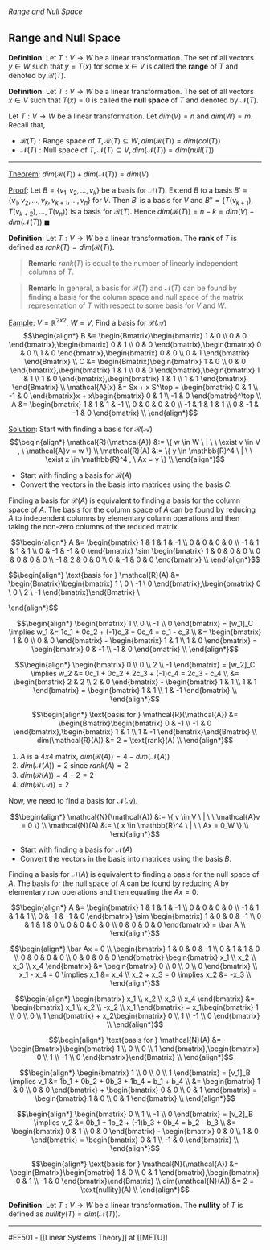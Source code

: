 ###### Range and Null Space ######
## Range and Null Space ##

**Definition**: Let $T:V \rightarrow W$ be a linear transformation. The set of all vectors $y \in W$ such that $y = T(x)$ for some $x \in V$ is called the **range** of $T$ and denoted by $\mathcal{R}(T)$.

**Definition**: Let $T:V \rightarrow W$ be a linear transformation. The set of all vectors $x \in V$ such that $T(x) = 0$ is called the **null space** of $T$ and denoted by $\mathcal{N}(T)$.

Let $T:V \rightarrow W$ be a linear transformation. Let $dim(V) = n$ and $dim(W) = m$. Recall that,  

- $\mathcal{R}(T): \text{Range space of } T, \mathcal{R}(T) \subseteq W, dim(\mathcal{R}(T)) = dim(col(T))$
- $\mathcal{N}(T): \text{Null space of } T, \mathcal{N}(T) \subseteq V, dim(\mathcal{N}(T)) = dim(null(T))$

------------------------------------------------------------------------------------------
<ins>Theorem</ins>: $dim(\mathcal{R}(T)) + dim(\mathcal{N}(T)) = dim(V)$  

<ins>Proof</ins>: Let $B = \{v_1, v_2, \dots, v_k\}$ be a basis for $\mathcal{N}(T)$. Extend $B$ to a basis $B' = \{v_1, v_2, \dots, v_k, v_{k+1}, \dots, v_n\}$ for $V$. Then $B'$ is a basis for $V$ and $B'' = \{T(v_{k+1}), T(v_{k+2}), \dots, T(v_n)\}$ is a basis for $\mathcal{R}(T)$. Hence $dim(\mathcal{R}(T)) = n - k = dim(V) - dim(\mathcal{N}(T))$ $\blacksquare$


**Definition**: Let $T:V \rightarrow W$ be a linear transformation. The **rank** of $T$ is defined as $rank(T) = dim(\mathcal{R}(T))$.

> **Remark**: $rank(T)$ is equal to the number of linearly independent columns of $T$.  

> **Remark**: In general, a basis for $\mathcal{R}(T)$ and $\mathcal{N}(T)$  can be found by finding a basis for the column space and null space of the matrix representation of $T$ with respect to some basis for $V$ and $W$.

<ins>Eample</ins>: $V = \mathbb{R}^{2x2}$, $W = V$, Find a basis for $\mathcal{R}(\mathcal{A})$  
$$\begin{align*}
B &= \begin{Bmatrix}\begin{bmatrix} 1 & 0 \\ 0 & 0 \end{bmatrix},\begin{bmatrix} 0 & 1 \\ 0 & 0 \end{bmatrix},\begin{bmatrix} 0 & 0 \\ 1 & 0 \end{bmatrix},\begin{bmatrix} 0 & 0 \\ 0 & 1 \end{bmatrix} \end{Bmatrix} \\
C &= \begin{Bmatrix}\begin{bmatrix} 1 & 0 \\ 0 & 0 \end{bmatrix},\begin{bmatrix} 1 & 1 \\ 0 & 0 \end{bmatrix},\begin{bmatrix} 1 & 1 \\ 1 & 0 \end{bmatrix},\begin{bmatrix} 1 & 1 \\ 1 & 1 \end{bmatrix} \end{Bmatrix} \\
\mathcal{A}(x) &= Sx + x S^\top = \begin{bmatrix} 0 & 1 \\ -1 & 0 \end{bmatrix}x + x\begin{bmatrix} 0 & 1 \\ -1 & 0 \end{bmatrix}^\top \\
A &= \begin{bmatrix} 1 & 1 & 1 & -1 \\ 0 & 0 & 0 & 0 \\ -1 & 1 & 1 & 1 \\ 0 & -1 & -1 & 0 \end{bmatrix} \\ 
\end{align*}$$

<ins>Solution</ins>: Start with finding a basis for $\mathcal{R}(\mathcal{A})$  
$$\begin{align*}
\mathcal{R}(\mathcal{A}) &:= \{ w \in W  \ |  \  \ \exist v \in V , \ \mathcal{A}v = w \} \\
\mathcal{R}(A) &:= \{ y \in \mathbb{R}^4  \ | \  \ \exist x \in \mathbb{R}^4 , \ Ax = y \} \\
\end{align*}$$

- Start with finding a basis for $\mathcal{R}(A)$
- Convert the vectors in the basis into matrices using the basis $C$.

Finding a basis for $\mathcal{R}(A)$ is equivalent to finding a basis for the column space of $A$. The basis for the column space of $A$ can be found by reducing $A$ to independent columns by elementary column operations and then taking the non-zero columns of the reduced matrix.

$$\begin{align*}  
A &= \begin{bmatrix} 1 & 1 & 1 & -1 \\ 0 & 0 & 0 & 0 \\ -1 & 1 & 1 & 1 \\ 0 & -1 & -1 & 0 \end{bmatrix} \sim \begin{bmatrix} 1 & 0 & 0 & 0 \\ 0 & 0 & 0 & 0 \\ -1 & 2 & 0 & 0 \\ 0 & -1 & 0 & 0 \end{bmatrix} \\
\end{align*}$$

$$\begin{align*}
\text{basis for  } \mathcal{R}(A) &= \begin{Bmatrix}\begin{bmatrix} 1 \\ 0 \\ -1 \\ 0 \end{bmatrix},\begin{bmatrix} 0 \\ 0 \\ 2 \\ -1 \end{bmatrix}\end{Bmatrix} \\

\end{align*}$$

$$\begin{align*}
\begin{bmatrix} 1 \\ 0 \\ -1 \\ 0 \end{bmatrix} = [w_1]_C \implies w_1 &= 1c_1 + 0c_2 + (-1)c_3 + 0c_4 = c_1 - c_3 \\
 &= \begin{bmatrix} 1 & 0 \\ 0 & 0 \end{bmatrix} - \begin{bmatrix} 1 & 1 \\ 1 & 0 \end{bmatrix} = \begin{bmatrix} 0 & -1 \\ -1 & 0 \end{bmatrix} \\
\end{align*}$$

$$\begin{align*}
\begin{bmatrix} 0 \\ 0 \\ 2 \\ -1 \end{bmatrix} = [w_2]_C \implies w_2 &= 0c_1 + 0c_2 + 2c_3 + (-1)c_4 = 2c_3 - c_4 \\
 &= \begin{bmatrix} 2 & 2 \\ 2 & 0 \end{bmatrix} - \begin{bmatrix} 1 & 1 \\ 1 & 1 \end{bmatrix} = \begin{bmatrix} 1 & 1 \\ 1 & -1 \end{bmatrix} \\
\end{align*}$$

$$\begin{align*}
\text{basis for  } \mathcal{R}(\mathcal{A}) &= \begin{Bmatrix}\begin{bmatrix} 0 & -1 \\ -1 & 0 \end{bmatrix},\begin{bmatrix} 1 & 1 \\ 1 & -1 \end{bmatrix}\end{Bmatrix} \\
dim(\mathcal{R}(A)) &= 2 = \text{rank}(A) \\
\end{align*}$$


1. $A$ is a $4x4$ matrix, $dim(\mathcal{R}(A)) = 4 - dim(\mathcal{N}(A))$
2. $dim(\mathcal{N}(A)) = 2$ since $rank(A) = 2$
3. $dim(\mathcal{R}(A)) = 4 - 2 = 2$
4. $dim(\mathcal{R}(\mathcal{A})) = 2$


Now, we need to find a basis for $\mathcal{N}(\mathcal{A})$.  

$$\begin{align*}
\mathcal{N}(\mathcal{A}) &:= \{ v \in V  \ |  \  \ \mathcal{A}v = 0 \} \\
\mathcal{N}(A) &:= \{ x \in \mathbb{R}^4  \ | \  \ Ax = 0_W \} \\
\end{align*}$$

- Start with finding a basis for $\mathcal{N}(A)$
- Convert the vectors in the basis into matrices using the basis $B$.

Finding a basis for $\mathcal{N}(A)$ is equivalent to finding a basis for the null space of $A$. The basis for the null space of $A$ can be found by reducing $A$ by elementary row operations and then equating the $\bar Ax =0$.

$$\begin{align*}
A &= \begin{bmatrix} 1 & 1 & 1 & -1 \\ 0 & 0 & 0 & 0 \\ -1 & 1 & 1 & 1 \\ 0 & -1 & -1 & 0 \end{bmatrix} \sim \begin{bmatrix} 1 & 0 & 0 & -1 \\ 0 & 1 & 1 & 0 \\ 0 & 0 & 0 & 0 \\ 0 & 0 & 0 & 0 \end{bmatrix} = \bar A \\
\end{align*}$$

$$\begin{align*}
\bar Ax = 0 \\
\begin{bmatrix} 1 & 0 & 0 & -1 \\ 0 & 1 & 1 & 0 \\ 0 & 0 & 0 & 0 \\ 0 & 0 & 0 & 0 \end{bmatrix} \begin{bmatrix} x_1 \\ x_2 \\ x_3 \\ x_4 \end{bmatrix} &= \begin{bmatrix} 0 \\ 0 \\ 0 \\ 0 \end{bmatrix} \\
x_1 - x_4 = 0  \implies x_1 &= x_4 \\
x_2 + x_3 = 0 \implies x_2 &= -x_3 \\
\end{align*}$$

$$\begin{align*}
\begin{bmatrix} x_1 \\ x_2 \\ x_3 \\ x_4 \end{bmatrix} &= \begin{bmatrix} x_1 \\ x_2 \\ -x_2 \\ x_1 \end{bmatrix} = x_1\begin{bmatrix} 1 \\ 0 \\ 0 \\ 1 \end{bmatrix} + x_2\begin{bmatrix} 0 \\ 1 \\ -1 \\ 0 \end{bmatrix} \\
\end{align*}$$

$$\begin{align*}
\text{basis for  } \mathcal{N}(A) &= \begin{Bmatrix}\begin{bmatrix} 1 \\ 0 \\ 0 \\ 1 \end{bmatrix},\begin{bmatrix} 0 \\ 1 \\ -1 \\ 0 \end{bmatrix}\end{Bmatrix} \\
\end{align*}$$

$$\begin{align*}
\begin{bmatrix} 1 \\ 0 \\ 0 \\ 1 \end{bmatrix} = [v_1]_B \implies v_1 &= 1b_1 + 0b_2 + 0b_3 + 1b_4 = b_1 + b_4 \\
 &= \begin{bmatrix} 1 & 0 \\ 0 & 0 \end{bmatrix} + \begin{bmatrix} 0 & 0 \\ 0 & 1 \end{bmatrix} = \begin{bmatrix} 1 & 0 \\ 0 & 1 \end{bmatrix} \\
\end{align*}$$

$$\begin{align*}
\begin{bmatrix} 0 \\ 1 \\ -1 \\ 0 \end{bmatrix} = [v_2]_B \implies v_2 &= 0b_1 + 1b_2 + (-1)b_3 + 0b_4 = b_2 - b_3 \\
 &= \begin{bmatrix} 0 & 1 \\ 0 & 0 \end{bmatrix} - \begin{bmatrix} 0 & 0 \\ 1 & 0 \end{bmatrix} = \begin{bmatrix} 0 & 1 \\ -1 & 0 \end{bmatrix} \\
\end{align*}$$

$$\begin{align*}
\text{basis for  } \mathcal{N}(\mathcal{A}) &= \begin{Bmatrix}\begin{bmatrix} 1 & 0 \\ 0 & 1 \end{bmatrix},\begin{bmatrix} 0 & 1 \\ -1 & 0 \end{bmatrix}\end{Bmatrix} \\
dim(\mathcal{N}(A)) &= 2 = \text{nullity}(A) \\
\end{align*}$$








**Definition**: Let $T:V \rightarrow W$ be a linear transformation. The **nullity** of $T$ is defined as $nullity(T) = dim(\mathcal{N}(T))$.



------------------------------------------------------------------------------------------
#EE501 - [[Linear Systems Theory]] at [[METU]]